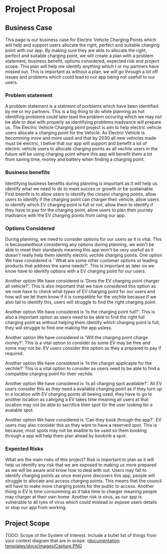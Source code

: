 # Project Proposal

## Business Case 
This page is our business case for Electric Vehicle Charging Points which will help and support users allocate the right, perfect and suitable charging point with our app. By making sure they are able to allocate the right, perfect and suitable charging point, we will create a plan with a problem statement, business benefit, options considered, expected risk and project scope. This plan will help me identify anything which I or my partners have missed out. This is important as without a plan, we will go through a lot off issues and problems which could lead to our app being not usefull to our users.

### Problem statement
 A problem statement is a statment of porblems which have been identified by me or my partners. This is a big thing to do while planning as not identifing problems could later lead the problem occuring which we may not be able to deal with properly as identifying problems inadvance will prepare us.
The Electric Vehicle Charging point project is aim to help electric vehicle users allocate a charging point for the Vehicle. As Electric Vehicle is becomming more and more used and that by 2030 all new vehicles made must be electric, I belive that our app will support and benefit a lot of electric vehicle users to allocate charging points as all vechile users in the future will be using charging point where this app will benefit them a lot from saving time, money and battery when finding a charging point.

### Business benefits
Identifying business benefits during planning is important as it will help us identify what we need to do to meet succes or growth or be sustainable.
 First beenfit is to allow users to identify the closest charging points, allow users to idenitfy if the charging point can charger their vehicle, allow users to identify which EV charging point is full or not, allow them to identify if they have to pay for the charging point, allow users to plan their journey inadvance with the EV charging points from using our app. 
      
      

### Options Considered
During planning, we need to consider options for our users as it is vital. This is becausewithout considering any options during planning, we won't be able to meet their standards meaning this app won't be very usefull as it doesn't really help them identify electric vechile charging points.
One option We have considered is ' What are some other customer options or leading products that address the same needs?'. This is important as later on we know have to identify options with a EV charging point for our users.

Another option We have considered is 'Does the EV charging point charger all vehicle?'. This is also important that we have considered this option as we now have to check what types of EV charging point for our users and how will we let them know if it is compatible for the vechile because if we also fail to identify this, users will struggle to find the right charging point.

Another option We have considered is 'Is the charging point full?'. This is also a  important option as users need to be able to find the right full charging point as without helping them identify which charging point is full, they will struggle to find one making the app usless.

Another option We have considered is 'Will the charging point charge money?'. This is a vital option to consider as some EV may be free and some may not be. EV users consider this option so they a prepared to pay if required. 

Another option We have considered is 'Is the charger applicaple for the vechile?' This is a vital option to consider as users need to be able to find a compatible charging point for their vechile.

Another option We have considered is 'Is all charging spot available?'. All EV users consider this as they need a available charging point as if they turn up to a location with EV charging points all beeing used, they have to go to another location as cahrging a EV takes time meaning all users at that location may not be able to sacrifice their spot for the user looking for a avaiable spot.

Another option We have considered is 'Can they book through the app?'. EV users may also consider this as they want to have a reserved spot. This is because, most spots may not be avaible to be used so them booking through a app will help them plan ahead by bookinb a spot.
      

### Expected Risks
 What are the main risks of this project?
  Risk is  important to plan as it will help us identify any risk that we are exposed to making us more prepared as we will be aware and know how to deal with out.
Users may fail to identify charging points as once everyone discovers this app, people will struggle to allocate and access charging points. This means that the council will have to make more charging points for the public to access. Another thiing is EV is time consumming as it take time to charger meaning people may charger at their own home. Another risk is virus, as our app is vulnerable to all tyes of virus which could mislead or expose users details or stop our app from working.


## Project Scope
TODO: Scope of the System of Interest. Include a bullet list of things from your context diagram that are in scope.
([documentation templates/docs/images/Capture.PNG](https://raw.githubusercontent.com/y2-aidid/Electric-Vehicle-Charging-Points/main/documentation%20templates/docs/images/Capture.PNG?token=GHSAT0AAAAAACKHURWAQA6KX75B2YDX7PT6ZKSFKMA)
